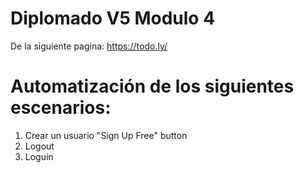 # Diplomado V5 Modulo 4
De la siguiente pagina: https://todo.ly/
# Automatización de los siguientes escenarios:
1. Crear un usuario "Sign Up Free" button
2. Logout
3. Loguin
